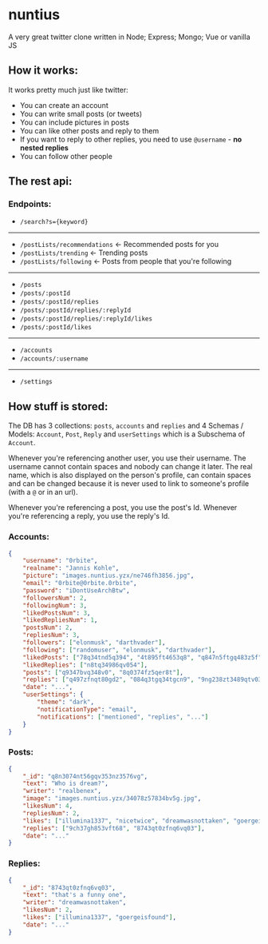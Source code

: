 # nuntius

A very great twitter clone written in Node; Express; Mongo; Vue or vanilla JS

## How it works:

It works pretty much just like twitter:
- You can create an account
- You can write small posts (or tweets)
- You can include pictures in posts
- You can like other posts and reply to them
- If you want to reply to other replies, you need to use ```@username``` - **no nested replies**
- You can follow other people

## The rest api:

### Endpoints:

- ```/search?s={keyword}```
-------------------
- ```/postLists/recommendations``` <- Recommended posts for you
- ```/postLists/trending``` <- Trending posts
- ```/postLists/following``` <- Posts from people that you're following
-------------------
- ```/posts```
- ```/posts/:postId```
- ```/posts/:postId/replies```
- ```/posts/:postId/replies/:replyId```
- ```/posts/:postId/replies/:replyId/likes```
- ```/posts/:postId/likes```
-------------------
- ```/accounts```
- ```/accounts/:username```
-------------------
- ```/settings```

## How stuff is stored:

The DB has 3 collections: ```posts```, ```accounts``` and ```replies``` and 4 Schemas / Models: ```Account```, ```Post```, ```Reply``` and ```userSettings``` which is a Subschema of ```Account```.

Whenever you're referencing another user, you use their username. The username
cannot contain spaces and nobody can change it later. The real name, which is also
displayed on the person's profile, can contain spaces and can be changed because
it is never used to link to someone's profile (with a ```@``` or in an url).

Whenever you're referencing a post, you use the post's Id.
Whenever you're referencing a reply, you use the reply's Id.

### Accounts:

```json
{
    "username": "0rbite",
    "realname": "Jannis Kohle",
    "picture": "images.nuntius.yzx/ne746fh3856.jpg",
    "email": "0rbite@0rbite.0rbite",
    "password": "iDontUseArchBtw",
    "followersNum": 2,
    "followingNum": 3,
    "likedPostsNum": 3,
    "likedRepliesNum": 1,
    "postsNum": 2,
    "repliesNum": 3,
    "followers": ["elonmusk", "darthvader"],
    "following": ["randomuser", "elonmusk", "darthvader"],
    "likedPosts": ["78q34tnd5q394", "4t895ft4653q8", "q847n5ftgq483z5f"],
    "likedReplies": ["n8tq34986qv054"],
    "posts": ["q9347bvq348v0", "8q0374fz5qer8t"],
    "replies": ["q497zfnqt80gd2", "084q3tgq34tgcn9", "9ng238zt3489qtv03q"],
    "date": "...",
    "userSettings": {
        "theme": "dark",
        "notificationType": "email",
        "notifications": ["mentioned", "replies", "..."]
    }
}
```

### Posts:

```json
{
    "_id": "q8n3074nt56gqv353nz3576vg",
    "text": "Who is dream?",
    "writer": "realbenex",
    "image": "images.nuntius.yzx/34078z57834bv5g.jpg",
    "likesNum": 4,
    "repliesNum": 2,
    "likes": ["illumina1337", "nicetwice", "dreamwasnottaken", "goergeisfound"],
    "replies": ["9ch37gh853vft68", "8743qt0zfnq6vq03"],
    "date": "..."
}
```

### Replies:

```json
{
    "_id": "8743qt0zfnq6vq03",
    "text": "that's a funny one",
    "writer": "dreamwasnottaken",
    "likesNum": 2,
    "likes": ["illumina1337", "goergeisfound"],
    "date": "..."
}
```
